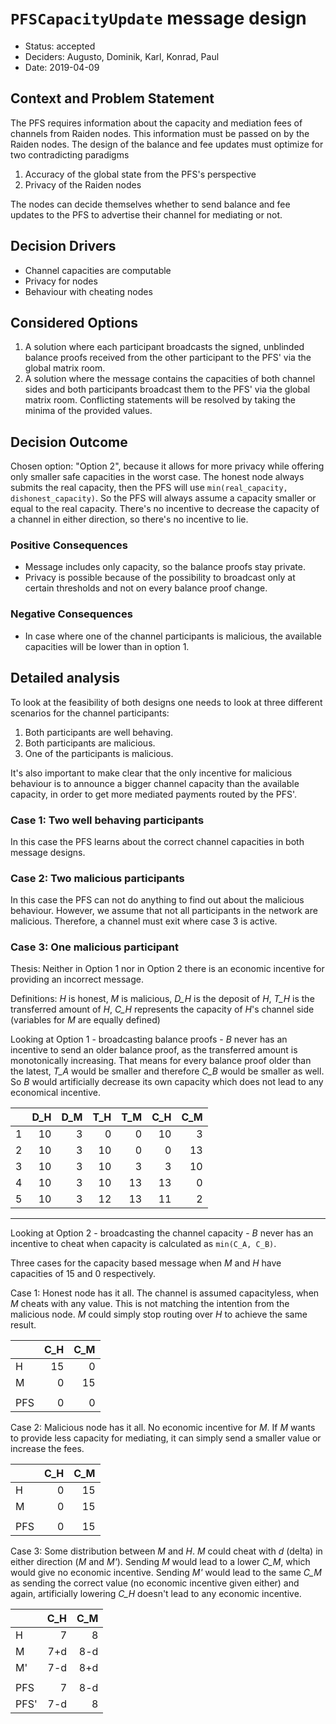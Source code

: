 # `PFSCapacityUpdate` message design

* Status: accepted
* Deciders: Augusto, Dominik, Karl, Konrad, Paul
* Date: 2019-04-09

## Context and Problem Statement

The PFS requires information about the capacity and mediation fees of channels from Raiden nodes. This information must be passed on by the Raiden nodes. The design of the balance and fee updates must optimize for two contradicting paradigms

1. Accuracy of the global state from the PFS's perspective
2. Privacy of the Raiden nodes

The nodes can decide themselves whether to send balance and fee updates to the PFS to advertise their channel for mediating or not.

## Decision Drivers

* Channel capacities are computable
* Privacy for nodes
* Behaviour with cheating nodes

## Considered Options

1. A solution where each participant broadcasts the signed, unblinded balance proofs received from the other participant to the PFS' via the global matrix room.
2. A solution where the message contains the capacities of both channel sides and both participants broadcast them to the PFS' via the global matrix room. Conflicting statements will be resolved by taking the minima of the provided values.

## Decision Outcome

Chosen option: "Option 2", because it allows for more privacy while offering only smaller safe capacities in the worst case. The honest node always submits the real capacity, then the PFS will use ``min(real_capacity, dishonest_capacity)``. So the PFS will always assume a capacity smaller or equal to the real capacity. There's no incentive to decrease the capacity of a channel in either direction, so there's no incentive to lie.

### Positive Consequences

* Message includes only capacity, so the balance proofs stay private.
* Privacy is possible because of the possibility to broadcast only at certain thresholds and not on every balance proof change.

### Negative Consequences

* In case where one of the channel participants is malicious, the available capacities will be lower than in option 1.

## Detailed analysis

To look at the feasibility of both designs one needs to look at three different scenarios for the channel participants:
1. Both participants are well behaving.
2. Both participants are malicious.
3. One of the participants is malicious.

It's also important to make clear that the only incentive for malicious behaviour is to announce a bigger channel capacity than the available capacity, in order to get more mediated payments routed by the PFS'.

### Case 1: Two well behaving participants

In this case the PFS learns about the correct channel capacities in both message designs.

### Case 2: Two malicious participants

In this case the PFS can not do anything to find out about the malicious behaviour. However, we assume that not all participants in the network are malicious.
Therefore, a channel must exit where case 3 is active.

### Case 3: One malicious participant

Thesis: Neither in Option 1 nor in Option 2 there is an economic incentive for providing an incorrect message.

Definitions: *H* is honest, *M* is malicious, *D_H* is the deposit of *H*, *T_H* is the transferred amount of *H*, *C_H* represents the capacity of *H*'s channel side (variables for *M* are equally defined)

Looking at Option 1 - broadcasting balance proofs - *B* never has an incentive to send an older balance proof, as the transferred amount is monotonically increasing. That means for every balance proof older than the latest, *T_A* would be smaller and therefore *C_B* would be smaller as well. So *B* would artificially decrease its own capacity which does not lead to any economical incentive.

|   | D_H | D_M | T_H | T_M | C_H | C_M |
|---|----:|----:|----:|----:|----:|----:|
| 1 | 10  | 3   | 0   | 0   | 10  | 3   |
| 2 | 10  | 3   | 10  | 0   | 0   | 13  |
| 3 | 10  | 3   | 10  | 3   | 3   | 10  |
| 4 | 10  | 3   | 10  | 13  | 13  | 0   |
| 5 | 10  | 3   | 12  | 13  | 11  | 2   |

___

Looking at Option 2 - broadcasting the channel capacity - *B* never has an incentive to cheat when capacity is calculated as `min(C_A, C_B)`.

Three cases for the capacity based message when *M*  and *H* have capacities of 15 and 0 respectively.

Case 1: Honest node has it all. The channel is assumed capacityless, when *M* cheats with any value. This is not matching the intention from the malicious node. *M* could simply stop routing over *H* to achieve the same result.

|   | C_H | C_M |
|---|----:|----:|
| H |  15 |   0 |
| M |   0 |  15 |
|   |     |     |
|PFS|   0 |   0 |

Case 2: Malicious node has it all. No economic incentive for *M*. If *M* wants to provide less capacity for mediating, it can simply send a smaller value or increase the fees.

|   | C_H | C_M |
|---|----:|----:|
| H |   0 |  15 |
| M |   0 |  15 |
|   |     |     |
|PFS|   0 |  15 |

Case 3: Some distribution between *M* and *H*. *M* could cheat with *d* (delta) in either direction (*M* and *M'*). Sending *M* would lead to a lower *C_M*, which would give no economic incentive. Sending *M'* would lead to the same *C_M* as sending the correct value (no economic incentive given either) and again, artificially lowering *C_H* doesn't lead to any economic incentive.

|    | C_H | C_M |
|----|----:|----:|
| H  |   7 |   8 |
| M  | 7+d | 8-d |
| M' | 7-d | 8+d |
|    |     |     |
|PFS |   7 | 8-d |
|PFS'| 7-d |   8 |
